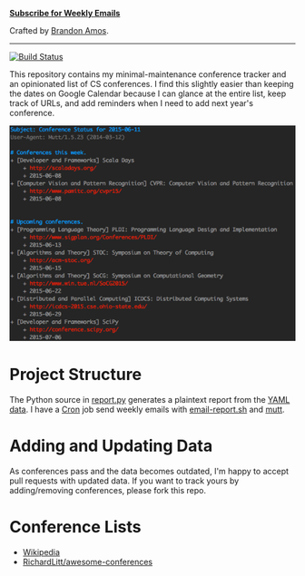 **[Subscribe for Weekly Emails](https://groups.google.com/forum/#!forum/cs-conference-tracker)**

Crafted by [Brandon Amos](http://bamos.github.io).

---

[![Build Status](https://travis-ci.org/bamos/conference-tracker.svg)](https://travis-ci.org/bamos/conference-tracker)

This repository contains my minimal-maintenance conference tracker
and an opinionated list of CS conferences.
I find this slightly easier than keeping the dates on Google Calendar
because I can glance at the entire list, keep track of URLs,
and add reminders when I need to add next year's conference.

![](screenshot.png)

# Project Structure
The Python source in [report.py](report.py) generates a plaintext
report from the [YAML data](./data).
I have a [Cron](https://en.wikipedia.org/wiki/Cron) job send
weekly emails with [email-report.sh](email-report.sh)
and [mutt](http://www.mutt.org/).

# Adding and Updating Data
As conferences pass and the data becomes outdated,
I'm happy to accept pull requests with updated data.
If you want to track yours by adding/removing conferences,
please fork this repo.

# Conference Lists
+ [Wikipedia](https://en.wikipedia.org/wiki/List_of_computer_science_conferences)
+ [RichardLitt/awesome-conferences](https://github.com/RichardLitt/awesome-conferences)
